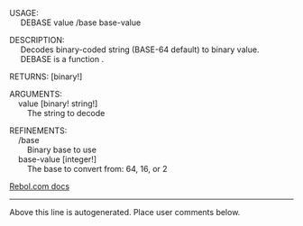 USAGE:  
&nbsp;&nbsp;&nbsp;&nbsp;&nbsp;DEBASE&nbsp;value&nbsp;/base&nbsp;base-value  
  
DESCRIPTION:  
&nbsp;&nbsp;&nbsp;&nbsp;&nbsp;Decodes&nbsp;binary-coded&nbsp;string&nbsp;(BASE-64&nbsp;default)&nbsp;to&nbsp;binary&nbsp;value.  
&nbsp;&nbsp;&nbsp;&nbsp;&nbsp;DEBASE&nbsp;is&nbsp;a&nbsp;function&nbsp;.  
  
RETURNS:&nbsp;[binary!]  
  
ARGUMENTS:  
&nbsp;&nbsp;&nbsp;&nbsp;value&nbsp;[binary!&nbsp;string!]  
&nbsp;&nbsp;&nbsp;&nbsp;&nbsp;&nbsp;&nbsp;&nbsp;The&nbsp;string&nbsp;to&nbsp;decode  
  
REFINEMENTS:  
&nbsp;&nbsp;&nbsp;&nbsp;/base  
&nbsp;&nbsp;&nbsp;&nbsp;&nbsp;&nbsp;&nbsp;&nbsp;Binary&nbsp;base&nbsp;to&nbsp;use  
&nbsp;&nbsp;&nbsp;&nbsp;base-value&nbsp;[integer!]  
&nbsp;&nbsp;&nbsp;&nbsp;&nbsp;&nbsp;&nbsp;&nbsp;The&nbsp;base&nbsp;to&nbsp;convert&nbsp;from:&nbsp;64,&nbsp;16,&nbsp;or&nbsp;2  

[Rebol.com docs](http://www.rebol.com/r3/docs/functions/debase.html)
___
Above this line is autogenerated. Place user comments below.